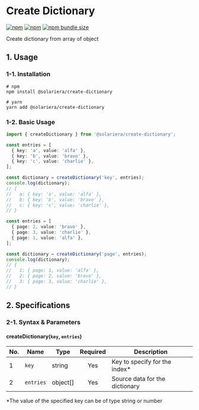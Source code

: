 # Create Dictionary

[![npm](https://img.shields.io/npm/v/@solariera/create-dictionary)](https://www.npmjs.com/package/@solariera/create-dictionary)
[![npm](https://img.shields.io/npm/dw/@solariera/create-dictionary)](https://www.npmjs.com/package/@solariera/create-dictionary)
[![npm bundle size](https://img.shields.io/bundlephobia/min/@solariera/create-dictionary)](https://bundlephobia.com/result?p=@solariera/create-dictionary)

Create dictionary from array of object

## 1. Usage

### 1-1. Installation

```console
# npm
npm install @solariera/create-dictionary
```

```console
# yarn
yarn add @solariera/create-dictionary
```

### 1-2. Basic Usage

```typescript
import { createDictionary } from '@solariera/create-dictionary';

const entries = [
  { key: 'a', value: 'alfa' },
  { key: 'b', value: 'bravo' },
  { key: 'c', value: 'charlie' },
];

const dictionary = createDictionary('key', entries);
console.log(dictionary);
// {
//   a: { key: 'a', value: 'alfa' },
//   b: { key: 'b', value: 'bravo' },
//   c: { key: 'c', value: 'charlie' },
// }

const entries = [
  { page: 2, value: 'bravo' },
  { page: 3, value: 'charlie' },
  { page: 1, value: 'alfa' },
];

const dictionary = createDictionary('page', entries);
console.log(dictionary);
// {
//   1: { page: 1, value: 'alfa' },
//   2: { page: 2, value: 'bravo' },
//   3: { page: 3, value: 'charlie' },
// }
```

## 2. Specifications

### 2-1. Syntax & Parameters

#### createDictionary(`key`, `entries`)

| No. | Name      | Type     | Required | Description                    |
| --- | --------- | -------- | :------: | ------------------------------ |
| 1   | `key`     | string   |   Yes    | Key to specify for the index\* |
| 2   | `entries` | object[] |   Yes    | Source data for the dictionary |

\*The value of the specified key can be of type string or number
